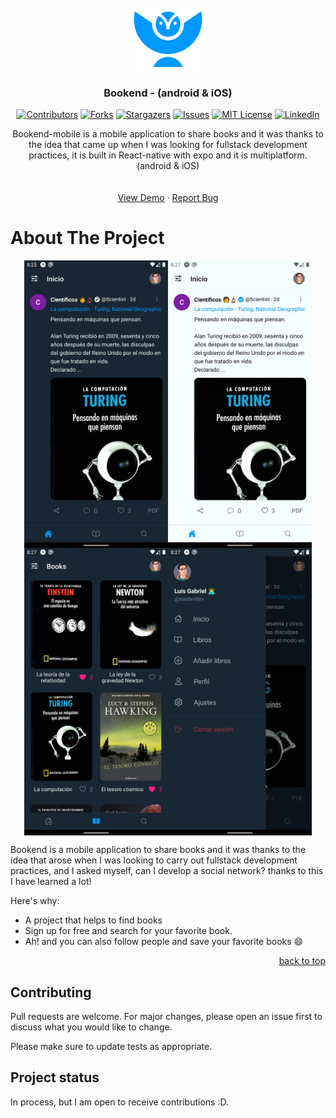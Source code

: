 <div id="top"></div>
<br />
<div align="center">
  <a href="https://bookendd.vercel.app/">
    <img src="/assets/img/bookend-logo.png" alt="nextjs" width="120" height="100">
  </a>
  <h3 align="center">Bookend - (android & iOS)</h3>
 
[![Contributors][contributors-shield]][contributors-url]
[![Forks][forks-shield]][forks-url]
[![Stargazers][stars-shield]][stars-url]
[![Issues][issues-shield]][issues-url]
[![MIT License][license-shield]][license-url]
[![LinkedIn][linkedin-shield]][linkedin-url]




  <p align="center">
Bookend-mobile is a mobile application to share books and it was thanks to the idea that came up when I was looking for fullstack development practices, it is built in React-native with expo and it is multiplatform. (android & iOS)<br />
    <br />
    <br />
    <a href="https://bookendd.vercel.app/">View Demo</a>
    ·
    <a href="https://github.com/LuiSauter/bookend-mobile/issues">Report Bug</a>
  </p>
</div>
 
# About The Project
<div align="center" style="display:flex; flex-direction:row; flex-wrap:wrap; justify-content:center;align-items: center">
  <img src="https://raw.githubusercontent.com/LuiSauter/bookend-mobile/main/assets/img/Screenshot-2-dark.webp" alt="" width="230">
  <img src="https://raw.githubusercontent.com/LuiSauter/bookend-mobile/main/assets/img/Screenshot-1-light.webp" alt="" width="230">
  <img src="https://raw.githubusercontent.com/LuiSauter/bookend-mobile/main/assets/img/Screenshot-1-dark.webp" alt="" width="230">
  <img src="https://raw.githubusercontent.com/LuiSauter/bookend-mobile/main/assets/img/Screenshot-3-dark.webp" alt="" width="230">
</div>

Bookend is a mobile application to share books and it was thanks to the idea that arose when I was looking to carry out fullstack development practices, and I asked myself, can I develop a social network? thanks to this I have learned a lot!

Here's why:
* A project that helps to find books
* Sign up for free and search for your favorite book.
* Ah! and you can also follow people and save your favorite books :smile:

<p align="right"><a href="#top">back to top</a></p>

## Contributing

Pull requests are welcome. For major changes, please open an issue first to discuss what you would like to change.

Please make sure to update tests as appropriate.

## Project status

In process, but I am open to receive contributions :D.

[contributors-shield]: https://img.shields.io/github/contributors/LuiSauter/bookend-mobile.svg?style=for-the-badge
[contributors-url]: https://github.com/LuiSauter/bookend-mobile/
[forks-shield]: https://img.shields.io/github/forks/LuiSauter/bookend-mobile.svg?style=for-the-badge
[forks-url]: https://github.com/LuiSauter/bookend-mobile/network/members
[stars-shield]: https://img.shields.io/github/stars/LuiSauter/bookend-mobile.svg?style=for-the-badge
[stars-url]: https://github.com/LuiSauter/bookend-mobile/stargazers
[issues-shield]: https://img.shields.io/github/issues/LuiSauter/bookend-mobile.svg?style=for-the-badge
[issues-url]: https://github.com/LuiSauter/bookend-mobile/issues
[license-shield]: https://img.shields.io/github/license/LuiSauter/bookend-mobile.svg?style=for-the-badge
[license-url]: https://github.com/LuiSauter/bookend-mobile/blob/main/LICENSE
[linkedin-shield]: https://img.shields.io/badge/-LinkedIn-black.svg?style=for-the-badge&logo=linkedin&colorB=555
[linkedin-url]: https://linkedin.com/in/luis-gabriel-janco/
[product-screenshot]: assets/img/bookendd.png
